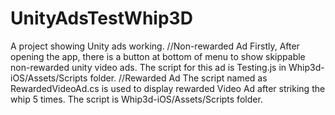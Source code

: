 # UnityAdsTestWhip3D
A project showing Unity ads working.
//Non-rewarded Ad
Firstly, After opening the app, there is a button at bottom of menu to show skippable non-rewarded unity video ads. The script for this ad is Testing.js in Whip3d-iOS/Assets/Scripts folder.
//Rewarded Ad
The script named as RewardedVideoAd.cs is used to display rewarded Video Ad after striking the whip 5 times. The script is Whip3d-iOS/Assets/Scripts folder.

